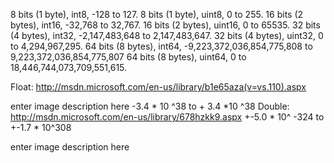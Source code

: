 8 bits (1 byte), int8, -128 to 127.
8 bits (1 byte), uint8, 0 to 255.
16 bits (2 bytes), int16, -32,768 to 32,767.
16 bits (2 bytes), uint16, 0 to 65535.
32 bits (4 bytes), int32, -2,147,483,648 to 2,147,483,647.
32 bits (4 bytes), uint32, 0 to 4,294,967,295.
64 bits (8 bytes), int64, -9,223,372,036,854,775,808 to 9,223,372,036,854,775,807
64 bits (8 bytes), uint64, 0 to 18,446,744,073,709,551,615.


Float: http://msdn.microsoft.com/en-us/library/b1e65aza(v=vs.110).aspx

enter image description here
-3.4 * 10 ^38 to + 3.4 *10 ^38
Double: http://msdn.microsoft.com/en-us/library/678hzkk9.aspx
+-5.0 * 10^ -324 to +-1.7 * 10^308

enter image description here